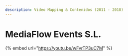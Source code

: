 ```yaml
---
description: Video Mapping & Contenidos (2011 - 2018)
---
```


# MediaFlow Events S.L.

{% embed url="https://youtu.be/wFvrTP3uC7M" %}




